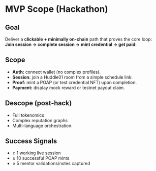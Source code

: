 # MVP Scope (Hackathon)

## Goal

Deliver a **clickable + minimally on-chain** path that proves the core loop:
**Join session → complete session → mint credential → get paid**.

## Scope

- **Auth:** connect wallet (no complex profiles).
- **Session:** join a Huddle01 room from a simple schedule link.
- **Proof:** mint a POAP (or test credential NFT) upon completion.
- **Payment:** display mock reward or testnet payout claim.

## Descope (post-hack)

- Full tokenomics
- Complex reputation graphs
- Multi-language orchestration

## Success Signals

- ≥ 1 working live session
- ≥ 10 successful POAP mints
- ≥ 5 mentor validations/notes captured
